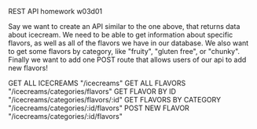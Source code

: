 REST API homework w03d01

Say we want to create an API similar to the one above, that returns data about icecream. We need to be able to get information about specific flavors, as well as all of the flavors we have in our database. We also want to get some flavors by category, like "fruity", "gluten free", or "chunky". Finally we want to add one POST route that allows users of our api to add new flavors!

GET ALL ICECREAMS "/icecreams"
GET ALL FLAVORS "/icecreams/categories/flavors"
GET FLAVOR BY ID "/icecreams/categories/flavors/:id"
GET FLAVORS BY CATEGORY "/icecreams/categories/:id/flavors"
POST NEW FLAVOR "/icecreams/categories/:id/flavors"

